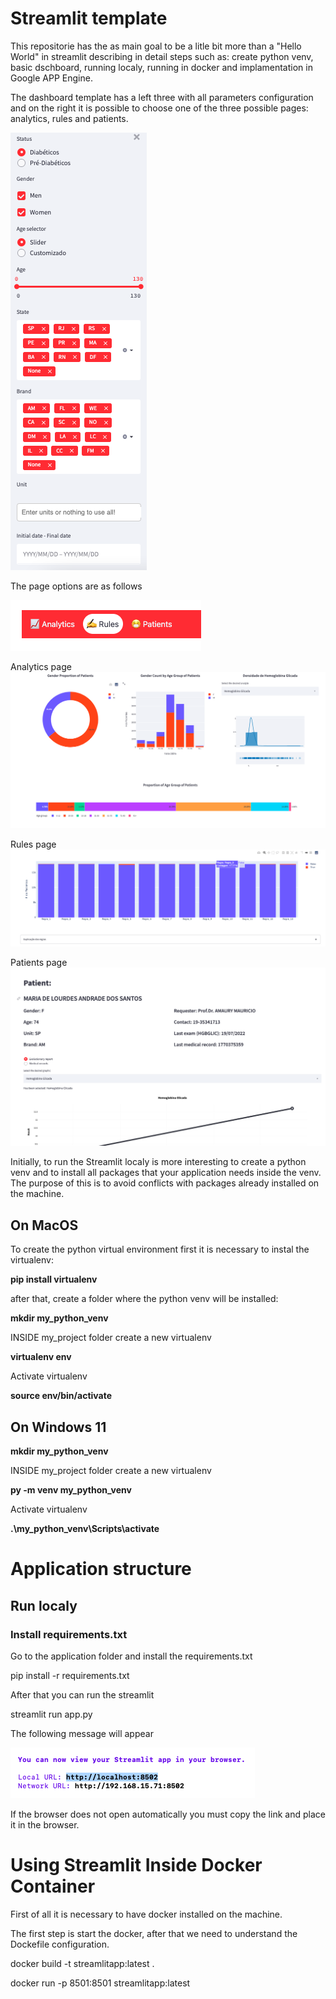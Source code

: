 # Streamlit template

This repositorie has the as main goal to be a litle bit more than a "Hello World" in streamlit describing in detail steps such as: create python venv, basic dschboard, running localy, running in docker and implamentation in Google APP Engine.

The dashboard template has a left three with all parameters configuration and on the right it is possible to choose one of the three possible pages: analytics, rules and patients.

![image](images/three.png)

The page options are as follows

![image](images/list_pages.png)

Analytics page
![image](images/analytics.png)

Rules page
![image](images/rules.png)

Patients page
![image](images/patients.png)


Initially, to run the Streamlit localy is more interesting to create a python venv and to install all packages that your application needs inside the venv. The purpose of this is to avoid conflicts with packages already installed on the machine.

## On MacOS

To create the python virtual environment first it is necessary to instal the virtualenv:

**pip install virtualenv**

after that, create a folder where the python venv will be installed:

**mkdir my_python_venv**

INSIDE my_project folder create a new virtualenv

**virtualenv env**

Activate virtualenv

**source env/bin/activate**

## On Windows 11

**mkdir my_python_venv**

INSIDE my_project folder create a new virtualenv

**py -m venv my_python_venv**

Activate virtualenv

**.\my_python_venv\Scripts\activate**

# Application structure

## Run localy

### Install requirements.txt 

Go to the application folder and install the requirements.txt 

pip install -r requirements.txt 

After that you can run the streamlit 

streamlit run app.py

The following message will appear

![image](images/link.png)

If the browser does not open automatically you must copy the link and place it in the browser.

# Using Streamlit Inside Docker Container

First of all it is necessary to have docker installed on the machine.

The first step is start the docker, after that we need to understand the Dockefile configuration. 

docker build -t streamlitapp:latest .

docker run -p 8501:8501 streamlitapp:latest






